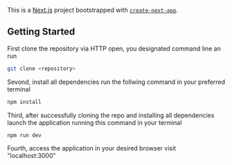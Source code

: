 This is a [Next.js](https://nextjs.org/) project bootstrapped with [`create-next-app`](https://github.com/vercel/next.js/tree/canary/packages/create-next-app).

## Getting Started

First clone the repository via HTTP
open, you designated command line an run
```bash
git clone <repository>
```

Sevond, install all dependencies 
run the follwing command in your preferred terminal
```bash
npm install
```

Third, after successfully cloning the repo and installing all dependencies
launch the application running this command in your terminal
```bash
npm run dev
```

Fourth, access the application
in your desired browser visit "localhost:3000"
